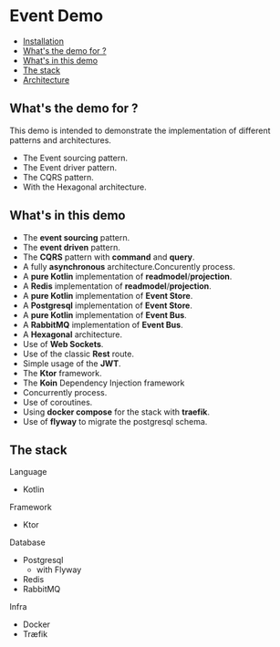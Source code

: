 Event Demo
==========
- [Installation](./doc/installation.md)
- [What's the demo for ?](#whats-the-demo-for-)
- [What's in this demo](#whats-in-this-demo)
- [The stack](#the-stack)
- [Architecture](./doc/architecture.md)


What's the demo for ?
--------------------

This demo is intended to demonstrate the implementation 
of different patterns and architectures.

- The Event sourcing pattern.
- The Event driver pattern.
- The CQRS pattern.
- With the Hexagonal architecture.


What's in this demo
-------------------

- The **event sourcing** pattern.
- The **event driven** pattern.
- The **CQRS** pattern with **command** and **query**.
- A fully **asynchronous** architecture.Concurently process.
- A **pure Kotlin** implementation of **readmodel**/**projection**.
- A **Redis** implementation of **readmodel**/**projection**.
- A **pure Kotlin** implementation of **Event Store**.
- A **Postgresql** implementation of **Event Store**.
- A **pure Kotlin** implementation of **Event Bus**.
- A **RabbitMQ** implementation of **Event Bus**.
- A **Hexagonal** architecture.
- Use of **Web Sockets**.
- Use of the classic **Rest** route.
- Simple usage of the **JWT**.
- The **Ktor** framework.
- The **Koin** Dependency Injection framework
- Concurrently process.
- Use of coroutines.
- Using **docker compose** for the stack with **traefik**.
- Use of **flyway** to migrate the postgresql schema.

The stack
---------

Language
- Kotlin

Framework
- Ktor

Database
- Postgresql
  - with Flyway
- Redis
- RabbitMQ

Infra
- Docker
- Træfik
